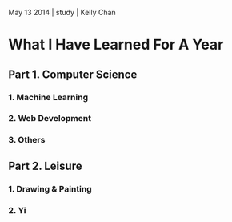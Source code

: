 May 13 2014 | study | Kelly Chan
# What I Have Learned For A Year

## Part 1. Computer Science

### 1. Machine Learning
### 2. Web Development
### 3. Others

## Part 2. Leisure

### 1. Drawing & Painting
### 2. Yi
